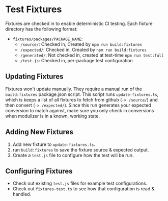 # Test Fixtures

Fixtures are checked in to enable deterministic CI testing. Each fixture directory has the following format:

- `fixtures/packages/PACKAGE_NAME`:
  - `/source/`: Checked in, Created by `npm run build:fixtures`
  - `/expected/`: Checked in, Created by `npm run build:fixtures`
  - `/generated/`: Not checked in, created at test-time `npm run test:full`
  - `/test.js`: Checked in, per-package test configuration

## Updating Fixtures

Fixtures won't update manually. They require a manual run of the `build:fixtures` package.json script. This script runs `update-fixtures.ts`, which is keeps a list of all fixtures to fetch from github (`-> /source/`) and then convert (`-> /expected/`). Since this run generates your expected conversion to match against, make sure you only check in conversions when modulizer is in a known, working state.

## Adding New Fixtures

1. Add new fixture to `update-fixtures.ts`.
2. run `build:fixtures` to save the fixture source & expected output.
3. Create a `test.js` file to configure how the test will be run.

## Configuring Fixtures

- Check out existing `test.js` files for example test configurations.
- Check out `fixtures-test.ts` to see how that configuration is read & handled.
